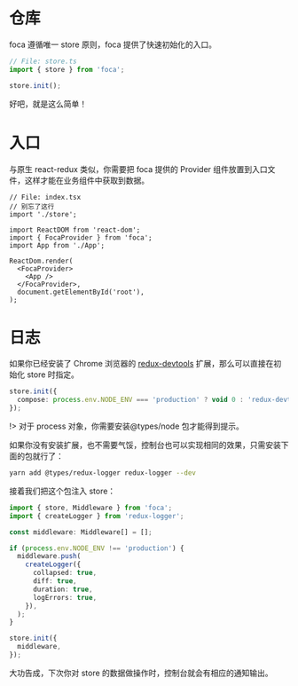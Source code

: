 #

# 仓库

foca 遵循唯一 store 原则，foca 提供了快速初始化的入口。

```typescript
// File: store.ts
import { store } from 'foca';

store.init();
```

好吧，就是这么简单！

# 入口

与原生 react-redux 类似，你需要把 foca 提供的 Provider 组件放置到入口文件，这样才能在业务组件中获取到数据。

```tsx
// File: index.tsx
// 别忘了这行
import './store';

import ReactDOM from 'react-dom';
import { FocaProvider } from 'foca';
import App from './App';

ReactDom.render(
  <FocaProvider>
    <App />
  </FocaProvider>,
  document.getElementById('root'),
);
```

# 日志

如果你已经安装了 Chrome 浏览器的 [redux-devtools](https://github.com/zalmoxisus/redux-devtools-extension) 扩展，那么可以直接在初始化 store 时指定。

```typescript
store.init({
  compose: process.env.NODE_ENV === 'production' ? void 0 : 'redux-devtools',
});
```

!> 对于 process 对象，你需要安装@types/node 包才能得到提示。

如果你没有安装扩展，也不需要气馁，控制台也可以实现相同的效果，只需安装下面的包就行了：

```bash
yarn add @types/redux-logger redux-logger --dev
```

接着我们把这个包注入 store：

```typescript
import { store, Middleware } from 'foca';
import { createLogger } from 'redux-logger';

const middleware: Middleware[] = [];

if (process.env.NODE_ENV !== 'production') {
  middleware.push(
    createLogger({
      collapsed: true,
      diff: true,
      duration: true,
      logErrors: true,
    }),
  );
}

store.init({
  middleware,
});
```

大功告成，下次你对 store 的数据做操作时，控制台就会有相应的通知输出。
